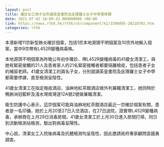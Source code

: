 ```yaml
---
layout: post
title: 確診女工兩子女所讀英皇書院及庇理羅士女子中學需停課
date: 2021-07-02 18:09:43.000000000 +08:00
link: https://news.rthk.hk/rthk/ch/component/k2/1598895-20210702.htm
categories: rthk
---
```


本港新增11宗新型肺炎確診個案，包括1宗本地源頭不明個案及10宗外地輸入個案，當中9宗帶有L452R變種病毒株。

本地源頭不明個案為昨晚公布初步確診、帶L452R變種病毒的41歲女清潔工，與她有緊密接觸的21人及患者家人的21名緊密接觸者都要隔離檢疫，包括患者子女的補習老師。41歲女清潔工的兩名子女，分別就讀英皇書院及庇理羅士女子中學都需要停課，直至檢測呈陰性。

41歲女清潔工在指定檢疫酒店、油麻地紅茶館酒店做外判兼職清潔工，她同時於鴨脷洲冠藍軒及淺水灣南灣道12A號2號做兼職清潔。

衞生防護中心表示，這宗個案可能與油麻地紅茶館酒店最近一宗確診個案有關，患者是一名印傭，她於上月20至27日入住酒店，在27日送院，證實帶L452R變種病毒，承辦商在上月29日消毒房間。41歲女清潔工於上月30日進入房間打掃，同日到流動檢測站檢測，驗出對病毒呈陽性。

中心說，清潔女工入院後病毒及抗體檢測均呈陰性，因此邀請政府專家顧問袁國勇調查。
